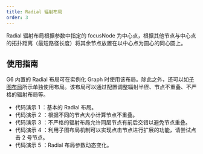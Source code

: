 ```yaml
---
title: Radial 辐射布局
order: 3
---
```


Radial 辐射布局根据参数中指定的 focusNode 为中心点，根据其他节点与中心点的拓扑距离（最短路径长度）将其余节点放置在以中心点为圆心的同心圆上。

## 使用指南

G6 内置的 Radial 布局可在实例化 Graph 时使用该布局。除此之外，还可以如[子图布局](https://www.yuque.com/antv/g6/qopkkg#eYZc6)所示单独使用布局。该布局可以通过配置调整辐射半径、节点不重叠、不严格的辐射布局等。

- 代码演示 1 ：基本的 Radial 布局。
- 代码演示 2 ：根据不同的节点大小计算节点不重叠。
- 代码演示 3 ：不严格的辐射布局允许同层节点有前后交错以避免节点重叠。
- 代码演示 4 ：利用子图布局机制可以实现点击节点进行扩展的功能，请尝试点击 2 号节点。
- 代码演示 5 ：Radial 布局参数动态变化。